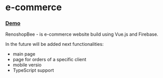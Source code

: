 # e-commerce

### [Demo](https://e-commerce-f32e0.web.app)

RenoshopBee - is e-commerce website build using Vue.js and Firebase. 

In the future will be added next functionalities:
* main page
* page for orders of a specific client
* mobile versio
* TypeScript support
